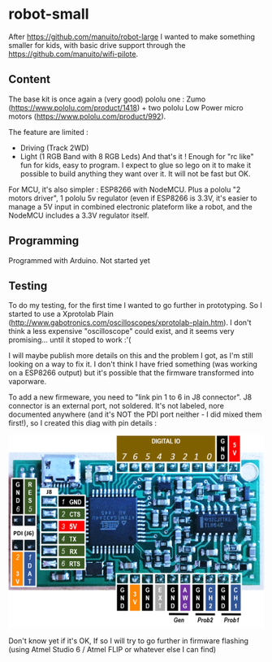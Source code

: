 # robot-small 

After https://github.com/manuito/robot-large I wanted to make something smaller for kids, with basic drive support through the https://github.com/manuito/wifi-pilote.

## Content

The base kit is once again a (very good) pololu one : Zumo (https://www.pololu.com/product/1418) + two pololu Low Power micro motors (https://www.pololu.com/product/992). 

The feature are limited :
* Driving (Track 2WD)
* Light (1 RGB Band with 8 RGB Leds)
And that's it ! Enough for "rc like" fun for kids, easy to program. I expect to glue so lego on it to make it possible to build anything they want over it. It will not be fast but OK.

For MCU, it's also simpler : ESP8266 with NodeMCU. Plus a pololu "2 motors driver", 1 pololu 5v regulator (even if ESP8266 is 3.3V, it's easier to manage a 5V input in combined electronic plateform like a robot, and the NodeMCU includes a 3.3V regulator itself. 

## Programming
Programmed with Arduino. Not started yet

## Testing
To do my testing, for the first time I wanted to go further in prototyping. So I started to use a Xprotolab Plain (http://www.gabotronics.com/oscilloscopes/xprotolab-plain.htm). I don't think a less expensive "oscilloscope" could exist, and it seems very promising... until it stoped to work :'(

I will maybe publish more details on this and the problem I got, as I'm still looking on a way to fix it. I don't think I have fried something (was working on a ESP8266 output) but it's possible that the firmware transformed into vaporware. 

To add a new firmeware, you need to "link pin 1 to 6 in J8 connector". J8 connector is an external port, not soldered. It's not labeled, nore documented anywhere (and it's NOT the PDI port neither - I did mixed them first!), so I created this diag with pin details : 

![PIN diagram](xprotolab%20plain%20io%20-%20fix.png?raw=true "PIN diagram")

Don't know yet if it's OK, If so I will try to go further in firmware flashing (using Atmel Studio 6 / Atmel FLIP or whatever else I can find)
